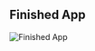 

## Finished App
![Finished App](https://github.com/londonappbrewery/Images/blob/master/Clima.gif)




